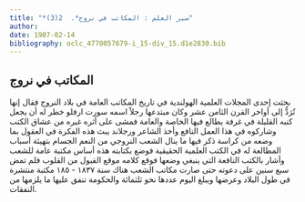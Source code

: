 ```yaml
---
title: "*سير العلم : المكاتب في نروج*.  2(3)"
author: 
date: 1907-02-14
bibliography: oclc_4770057679-i_15-div_15.d1e2830.bib
---
```




##  المكاتب في نروج 


 بحثت  إحدى  المجلات العلمية الهولندية في تاريخ المكاتب العامة في بلاد النروج فقال إنها   تُرَدُّ إلى أواخر القرن الثامن  عشر  وكان مبتدعها رجلاً اسمه سورت ارفلو خطر له أن يجعل كنبه القليلة في غرفة يطالع فيها الخاصة والعامة فمشى على أثره غيره من عشاق الكتب وشاركوه في هذا العمل النافع وأخذ الشاعر ورجلاند يبث هذه الفكرة في العقول بما وضعه من كراسة ذكر فيها ما ينال الشعب النروجي من النعم الجسام بتهيئة أسباب المطالعة له في الكتب العلمية الحقيقية فوضع بكتابته هذه أساس مكتبة عامة للشعب وأشار بالكتب النافعة التي ينبغي وضعها فوقع كلامه موقع القبول من القلوب فلم تمض  سبع  سنين على دعوته حتى صارت مكاتب الشعب هناك سنة  ١٨٣٧  -  ١٨٥  مكتبة منتشرة في طول البلاد وعرضها ويبلغ اليوم عددها نحو  ثلثمائة  والحكومة تنفق عليها ما يلزمها من النفقات. 
